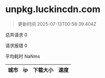 
  # unpkg.luckincdn.com

  > 更新时间 2025-07-13T00:58:39.404Z
  
  总共请求 0

  请求报错 0

  平均耗时 NaNms

|城市|ip|下载大小|速度|
|-----|----------|---|---|

  